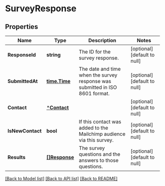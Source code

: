 # SurveyResponse

## Properties
Name | Type | Description | Notes
------------ | ------------- | ------------- | -------------
**ResponseId** | **string** | The ID for the survey response. | [optional] [default to null]
**SubmittedAt** | [**time.Time**](time.Time.md) | The date and time when the survey response was submitted in ISO 8601 format. | [optional] [default to null]
**Contact** | [***Contact**](Contact.md) |  | [optional] [default to null]
**IsNewContact** | **bool** | If this contact was added to the Mailchimp audience via this survey. | [optional] [default to null]
**Results** | [**[]Response**](Response.md) | The survey questions and the answers to those questions. | [optional] [default to null]

[[Back to Model list]](../README.md#documentation-for-models) [[Back to API list]](../README.md#documentation-for-api-endpoints) [[Back to README]](../README.md)

